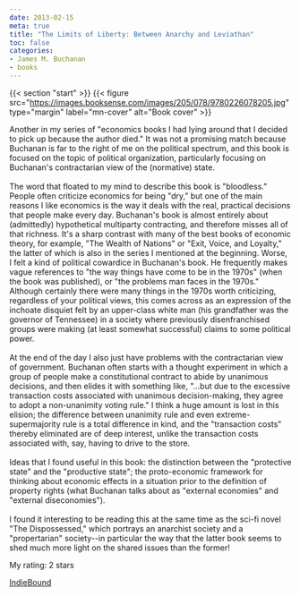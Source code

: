 ```yaml
---
date: 2013-02-15
meta: true
title: "The Limits of Liberty: Between Anarchy and Leviathan"
toc: false
categories:
- James M. Buchanan
- books
---
```


{{< section "start" >}}
{{< figure src="https://images.booksense.com/images/205/078/9780226078205.jpg" type="margin" label="mn-cover" alt="Book cover" >}}

Another in my series of "economics books I had lying around that I decided to pick up because the author died." It was not a promising match because Buchanan is far to the right of me on the political spectrum, and this book is focused on the topic of political organization, particularly focusing on Buchanan's contractarian view of the (normative) state. <br /><br />The word that floated to my mind to describe this book is "bloodless." People often criticize economics for being "dry," but one of the main reasons I like economics is the way it deals with the real, practical decisions that people make every day. Buchanan's book is almost entirely about (admittedly) hypothetical multiparty contracting, and therefore misses all of that richness. It's a sharp contrast with many of the best books of economic theory, for example, "The Wealth of Nations" or "Exit, Voice, and Loyalty," the latter of which is also in the series I mentioned at the beginning. Worse, I felt a kind of political cowardice in Buchanan's book. He frequently makes vague references to "the way things have come to be in the 1970s" (when the book was published), or "the problems man faces in the 1970s." Although certainly there were many things in the 1970s worth criticizing, regardless of your political views, this comes across as an expression of the inchoate disquiet felt by an upper-class white man (his grandfather was the governor of Tennessee) in a society where previously disenfranchised groups were making (at least somewhat successful) claims to some political power. <br /><br />At the end of the day I also just have problems with the contractarian view of government. Buchanan often starts with a thought experiment in which a group of people make a constitutional contract to abide by unanimous decisions, and then elides it with something like, "...but due to the excessive transaction costs associated with unanimous decision-making, they agree to adopt a non-unanimity voting rule." I think a huge amount is lost in this elision; the difference between unanimity rule and even extreme-supermajority rule is a total difference in kind, and the "transaction costs" thereby eliminated are of deep interest, unlike the transaction costs associated with, say, having to drive to the store. <br /><br />Ideas that I found useful in this book: the distinction between the "protective state" and the "productive state"; the proto-economic framework for thinking about economic effects in a situation prior to the definition of property rights (what Buchanan talks about as "external economies" and "external diseconomies").<br /><br />I found it interesting to be reading this at the same time as the sci-fi novel "The Dispossessed," which portrays an anarchist society and a "propertarian" society--in particular the way that the latter book seems to shed much more light on the shared issues than the former!

My rating: 2 stars  

[IndieBound](https://www.indiebound.org/book/9780226078205)
